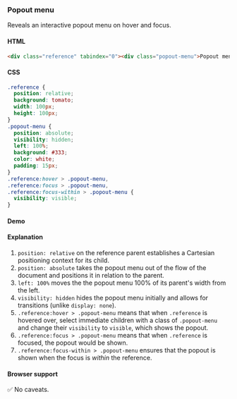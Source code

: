 ### Popout menu

Reveals an interactive popout menu on hover and focus.

#### HTML

```html
<div class="reference" tabindex="0"><div class="popout-menu">Popout menu</div></div>
```

#### CSS

```css
.reference {
  position: relative;
  background: tomato;
  width: 100px;
  height: 100px;
}
.popout-menu {
  position: absolute;
  visibility: hidden;
  left: 100%;
  background: #333;
  color: white;
  padding: 15px;
}
.reference:hover > .popout-menu,
.reference:focus > .popout-menu,
.reference:focus-within > .popout-menu {
  visibility: visible;
}
```

#### Demo

#### Explanation

1. `position: relative` on the reference parent establishes a Cartesian positioning context for its child.
2. `position: absolute` takes the popout menu out of the flow of the document and positions it in relation to the parent.
3. `left: 100%` moves the the popout menu 100% of its parent's width from the left.
4. `visibility: hidden` hides the popout menu initially and allows for transitions (unlike `display: none`).
5. `.reference:hover > .popout-menu` means that when `.reference` is hovered over, select immediate children with a class of `.popout-menu` and change their `visibility` to `visible`, which shows the popout.
6. `.reference:focus > .popout-menu` means that when `.reference` is focused, the popout would be shown.
7. `.reference:focus-within > .popout-menu` ensures that the popout is shown when the focus is _within_ the reference.

#### Browser support

<span class="snippet__support-note">✅ No caveats.</span>

<!-- tags: interactivity -->

